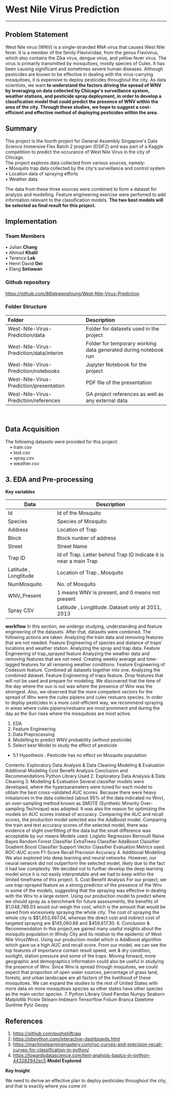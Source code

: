 # West Nile Virus Prediction
___

## Problem Statement

West Nile virus (WNV) is a single-stranded RNA virus that causes West Nile fever. It is a member of the family Flaviviridae, from the genus Flavivirus, which also contains the Zika virus, dengue virus, and yellow fever virus. The virus is primarily transmitted by mosquitoes, mostly species of Culex. It has been causing significant and sometimes severe human diseases. Although pesticides are known to be effective in dealing with the virus-carrying mosquitoes, it is expensive to deploy pesticides throughout the city. As data scientists, we want **to understand the factors driving the spread of WNV by leveraging on data collected by Chicago's surveillance system, weather stations, and pesticide spray deployment, in order to develop a classfication model that could predict the presence of WNV within the area of the city. Through these studies, we hope to suggest a cost-efficient and effective method of deploying pesticides within the area.**

## Summary

This project is the fourth project for General Assembly Singapore's Data Science Immersive Flex Batch 2 program (DSIF2) and was part of a Kaggle competition to predict the occurance of West Nile Virus in the city of Chicago.<br>
The project explores data collected from various sources, namely:<br>
 • Mosquito trap data collected by the city's surveillance and control system<br>
 • Location data of spraying efforts<br>
 • Weather data<br>

The data from these three sources were combined to form a dataset for analysis and modelling. Feature engineering exercise were perfomed to add information relevant to the classification models. **The two best models will be selected as final result for this project.**<br>

## Implementation

### Team Members

• Julian **Chang**<br>
• Ahmad **Khalil**<br>
• Terence **Lek**<br>
• Henri David **Oei**<br>
• Elang **Setiawan**<br>

### Github repository

https://github.com/86lekwenshiung/West-Nile-Virus-Prediction

### Folder Structure

| Folder | Description |
| :--- | :--- |
| West-Nile-Virus-Prediction/data         | Folder for datasets used in the project                              |
| West-Nile-Virus-Prediction/data/interim | Folder for temporary working data generated during notebook run      |
| West-Nile-Virus-Prediction/notebooks    | Jupyter Notebook for the project                                     |
| West-Nile-Virus-Prediction/presentation | PDF file of the presentation                                         |
| West-Nile-Virus-Prediction/references   | GA project references as well as any external data                   |

<br>

## Data Acquisition 
The following datasets were provided for this project:<br>
&emsp;• train.csv<br>
&emsp;• test.csv<br>
&emsp;• spray.csv<br> 
&emsp;• weather.csv<br>


## 3. EDA and Pre-processing 

**Key variables**

|Data|Description|
|---|---|
|Id|Id of the Mosquito|
|Species|Species of Mosquito|
|Address|Location of Trap|
|Block| Block nunber of address|
|Street| Street Name|
|Trap ID| Id of Trap. Letter behind Trap ID indicate it is near a main Trap|
|Latitude , Longtitude|Location of Trap , Mosquito|
|NumMosquito| No. of Mosquito|
|WNV_Present| 1 means WNV is present, and 0 means not present|
|Spray CSV| Latitude , Longtitude. Dataset only at 2011, 2013|

**workflow**
In this section, we undergo studying, understanding and feature engineering of the datasets. After that, datasets were combined. The following actions are taken:
Analyzing the train data and removing features that are not needed. Feature Engineering of species and distance of traps' locations and weather station.
Analyzing the spray and trap data. Feature Engineering of trap_sprayed feature
Analyzing the weather data and removing features that are not need. Creating weekly average and time-lagged features for all remaning weather conditions. Feature Engineering of Codesum feature.
Combined all datasets together into one. Analyzing the combined dataset. Feature Engineering of traps feature. Drop features that will not be used and prepare for modeling.
We discovered that the time of the day where the sun is out was where the presence of Wnv was the strongest. Also, we observed that the more competent vectors for the spread of Wnv were the culex pipiens and culex restuans species. In order to deploy pesticides in a more cost-efficient way, we recommend spraying in areas where culex pipiens/restuans are most prominent and during the day as the Sun rises where the mosquitoes are most active.

1. EDA
2. Feature Engineering 
3. Data Preprocessing
4. Modelling to predict WNV probability (without pesticide)
5. Select best Model to study the effect of pesticide
  * 5.1 Hypothesis : Pesticide has no effect on Mosquito population


Contents:
Exploratory Data Analysis & Data Cleaning
Modeling & Evaluation
Additional Modeling
Cost Benefit Analysis
Conclusion and Recommendations
Python Library Used
2. Exploratory Data Analysis & Data Cleaning
3. Modelling & Evaluation
Several classifier models were developed, where the hyperparameters were tuned for each model to obtain the best cross-validated AUC scores. Because there were heavy imbalances in the data collected (about 95% of the data indicated no Wnv), an over-sampling method known as SMOTE (Synthetic Minority Over-sampling Technique) was adopted. It was also the reason for optimizing the models on AUC scores instead of accuracy. Comparing the AUC and recall scores, the production model selected was the AdaBoost model. Comparing the train and test accuracy scores of the selected model, there was evidence of slight overfitting of the data but the small difference was acceptable by our means
Models used:
Logistic Regression
Bernoulli Naive Bayes
Random Forest Classifier
ExtraTrees Classifier
AdaBoost Classifier
Gradient Boost Classifier
Support Vector Classifier
Evaluation Metrics used:
ROC-AUC score
F1-Score
Recall
Precision
Accuracy
4. Additional Modelling
We also explored into deep learning and neural networks. However, our neural network did not outperform the selected model, likely due to the fact it had low complexity. We decided not to further develop the deep learning model since it is not easily interpretable and we had to keep within the limited timeframe of this project.
5. Cost Benefit Analysis
For our project, we use trap-sprayed feature as a strong predictor of the presence of the Wnv in some of the models, suggesting that the spraying was effective in dealing with the Wnv to a large extent. Using our production model to predict where we should spray as a benchmark for future assessments, the benefits of $1,048,789.03 would out-weigh the cost, which is the amount that would be saved from excessively spraying the whole city. The cost of spraying the whole city is $$1,653,467.04, whereas the direct cost and indirect cost of targeted spraying are $145,060.68 and $459,617.30.
6. Conclusion & Recommendation
In this project,we gained many useful insights about the mosquito population in Windy City and its relation to the epidemic of West Nile Virus(Wnv). Using our production model which is AdaBoost algorithm which gave us a high AUC and recall score. From our model, we can see the top features of importance contain result speed, wet & dry condition, sunlight, station pressure and some of the traps.
Moving forward, more geographic and demographics information could also be useful in studying the presence of Wnv. Since Wnv is spread through moquitoes, we could expect that proportion of open water sources, percentage of grass land, forests, and urban landscape are all factors of the livelihood of these mosquitoes. We can expand the studies to the rest of United States with more data on more mosquitoes species as other states have other species as the main vector species.
7. Python Library Used
Pandas
Numpy
Seaborn
Matplotlib
Pickle
Sklearn
Imblearn
Tensorflow
Folium
Branca
Datetime
Suntime
Pytz
Geopy

## References
1. https://github.com/pushshift/api
2. https://pbpython.com/interactive-dashboards.html
3. https://machinelearningmastery.com/roc-curves-and-precision-recall-curves-for-classification-in-python/
4. https://towardsdatascience.com/text-analysis-basics-in-python-443282942ec5
**Model Explored**

**Key Insight**

We need to derive an effective plan to deploy pesticides throughout the city, and that is exactly where you come in!  

